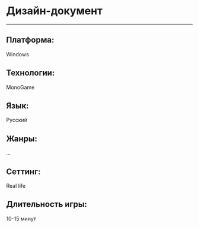 # Дизайн-документ

---

## Платформа:

Windows

## Технологии:

MonoGame

## Язык:

Русский

## Жанры:

...

## Сеттинг:

Real life

## Длительность игры:

10-15 минут